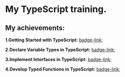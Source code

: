 # My TypeScript training.

## My achievements:

**1.Getting Started with TypeScript:** [badge-link](https://learn.microsoft.com/api/achievements/share/en-us/MargaritaMasko-4018/FZ9UK3AX?sharingId=8BB0169F9B90EC28);

**2.Declare Variable Types in TypeScript:** [badge-link](https://learn.microsoft.com/api/achievements/share/en-us/MargaritaMasko-4018/UFSLN8T3?sharingId=8BB0169F9B90EC28);

**3.Implement Interfaces in TypeScript:** [badge-link](https://learn.microsoft.com/api/achievements/share/en-us/MargaritaMasko-4018/9NTLR4ZU?sharingId=8BB0169F9B90EC28);

**4.Develop Typed Functions in TypeScript:** [badge-link](https://learn.microsoft.com/api/achievements/share/en-us/MargaritaMasko-4018/8RG84J4W?sharingId=8BB0169F9B90EC28);

